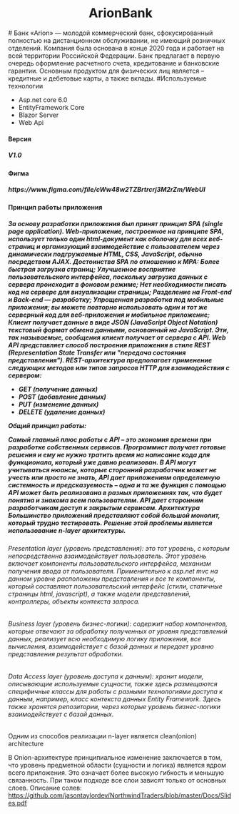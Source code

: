 <h1 align="center">ArionBank</h1>
#
Банк «Arion» — молодой коммерческий банк, сфокусированный полностью на дистанционном обслуживании, не имеющий розничных отделений. Компания была основана в конце 2020 года и работает на всей территории Российской Федерации. Банк предлагает в первую очередь оформление расчетного счета, кредитование и банковские гарантии.  Основным продуктом для физических лиц является – кредитные и дебетовые карты, а также вклады.
#Используемые технологии
<ul>
     <li>Asp.net core 6.0</li>
     <li>EntityFramework Core</li>
     <li>Blazor Server</li>
     <li>Web Api</li>
</ul>
<h4>Версия</h4>
<h5>V1.0</h5>
<h4>Фигма</h4>
<h5>https://www.figma.com/file/cWw48w2TZBrtrcrj3M2rZm/WebUI</h5>
<h4>Принцип работы приложения</h4>
<h5>
За основу разработки приложения был принят принцип SPA (single page application).
Web-приложение, построенное на принципе SPA, использует только один html-документ как оболочку для всех веб-страниц и организующий взаимодействие с пользователем через динамически подгружаемые HTML, CSS, JavaScript, обычно посредством AJAX.
Достоинства SPA по отношению к MPA:
Более быстрая загрузка страниц;
Улучшенное восприятие пользовательского интерфейса, поскольку загрузка данных с сервера происходит в фоновом режиме;
Нет необходимости писать код на сервере для визуализации страницы;
Разделение на Front-end и Back-end — разработку;
Упрощенная разработка под мобильные приложения; вы можете повторно использовать один и тот же серверный код для веб-приложения и мобильное приложение;
Клиент получает данные в виде JSON (JavaScript Object Notation)  текстовый формат обмена данными, основанный на JavaScript. Эти, так называемые, сообщения клиент получает от сервера с API. 
Web API представляет способ построения приложения в стиле REST (Representation State Transfer или "передача состояния представления"). REST-архитектура предполагает применение следующих методов или типов запросов HTTP для взаимодействия с сервером:
<ul>
    <li>GET (получение данных)</li>
    <li>POST (добавление данных)</li>
    <li>PUT (изменение данных)</li>
    <li>DELETE (удаление данных)</li>
</ul>

Общий принцип работы:

Самый главный плюс работы с API – это экономия времени при разработке собственных сервисов. Программист получает готовые решения и ему не нужно тратить время на написание кода для функционала, который уже давно реализован.
В API могут учитываться нюансы, которые сторонний разработчик может не учесть или просто не знать,
API дает приложениям определенную системность и предсказуемость – одна и та же функция с помощью API может быть реализована в разных приложениях так, что будет понятна и знакома всем пользователям.
API дает сторонним разработчикам доступ к закрытым сервисам.
Архитектура
Большинство приложений представляют собой большой монолит, который трудно тестировать. Решение этой проблемы является использование n-layer архитектуры.

<h6>Presentation layer (уровень представления): это тот уровень, с которым непосредственно взаимодействует пользователь. Этот уровень включает компоненты пользовательского интерфейса, механизм получения ввода от пользователя. Применительно к asp.net mvc на данном уровне расположены представления и все те компоненты, который составляют пользовательский интерфейс (стили, статичные страницы html, javascript), а также модели представлений, контроллеры, объекты контекста запроса.</h6>
     
<h6>Business layer (уровень бизнес-логики): содержит набор компонентов, которые отвечают за обработку полученных от уровня представлений данных, реализует всю необходимую логику приложения, все вычисления, взаимодействует с базой данных и передает уровню представления результат обработки.</h6>
     
<h6>Data Access layer (уровень доступа к данным): хранит модели, описывающие используемые сущности, также здесь размещаются специфичные классы для работы с разными технологиями доступа к данным, например, класс контекста данных Entity Framework. Здесь также хранятся репозитории, через которые уровень бизнес-логики взаимодействует с базой данных.</h6>
     
Одним из способов реализации n-layer является clean(onion) architecture

В Onion-архитектуре принципиальное изменение заключается в том, что уровень предметной области (сущности и логика) является ядром всего приложения. Это означает более высокую гибкость и меньшую связанность. При таком подходе все слои зависят только от основных слоев.
Описание солев: https://github.com/jasontaylordev/NorthwindTraders/blob/master/Docs/Slides.pdf
</h5>

